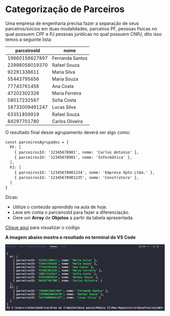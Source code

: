 # Categorização de Parceiros 

Uma empresa de engenharia precisa fazer a separação de seus parceiros/sócios em duas modalidades, parceiros PF, pessoas físicas no qual possuem CPF e PJ pessoas jurídicas no qual possuem CNPJ, dito isso temos a seguinte lista:

| parceirosId      | nome            |
|------------------|-----------------|
| 19660156627897   | Fernanda Santos |
| 23998058019370   | Rafael Souza    |
| 92291338611      | Maria Silva     |
| 55443795656      | Maria Souza     |
| 77743761456      | Ana Costa       |
| 47202302326      | Maria Ferreira  |
| 58017232567      | Sofia Costa     |
| 16733009491247   | Lucas Silva     |
| 63351859919      | Rafael Souza    |
| 84297701780      | Carlos Oliveira |


O resultado final desse agrupamento deverá ser algo como:

    const parceirosAgrupados = {
      PF: [
        { parceirosId: '12345678901', nome: 'Carlos Antonio' },
        { parceirosId: '12345678901', nome: 'Informática' },
      ],
      PJ: [
        { parceirosId: '12345678901234', nome: 'Empresa Xpto Ltda.' },
        { parceirosId: '12345678901235', nome: 'Construtora' },
      ]
    }

Dicas: 
- Utilize o conteúdo aprendido na aula de hoje.
- Leve em conta o parceirosId para fazer a diferenciação.
- Gere um **Array** de **Objetos** a partir da tabela apresentada.

<a href="https://github.com/Rafael-GSousa/Ada_Tech-Modulo02/blob/main/Desafios/Aula03/index.js">Clique aqui</a> para visualizar o código

<b>A imagem abaixo mostra o resultado no terminal do VS Code</b>

![Alt text](image.png)